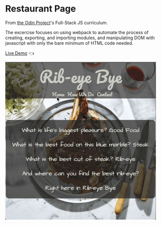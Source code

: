 # Restaurant Page

From [the Odin Project](http://www.theodinproject.com/)'s Full-Stack JS curriculum.

The excercise focuses on using webpack to automate the process of creating, exporting, and importing modules, and manipulating DOM with javascript with only the bare minimum of HTML code needed.

[Live Demo](https://kamyar-mazloom.github.io/restaurant-page/) :point_left:

![Rrestaurant Page Demo](demo/restaurant-page-demo.gif)
